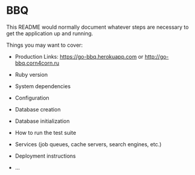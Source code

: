 # BBQ

This README would normally document whatever steps are necessary to get the
application up and running.

Things you may want to cover:
* Production Links: https://go-bbq.herokuapp.com or http://go-bbq.corn4corn.ru

* Ruby version

* System dependencies

* Configuration

* Database creation

* Database initialization

* How to run the test suite

* Services (job queues, cache servers, search engines, etc.)

* Deployment instructions

* ...
